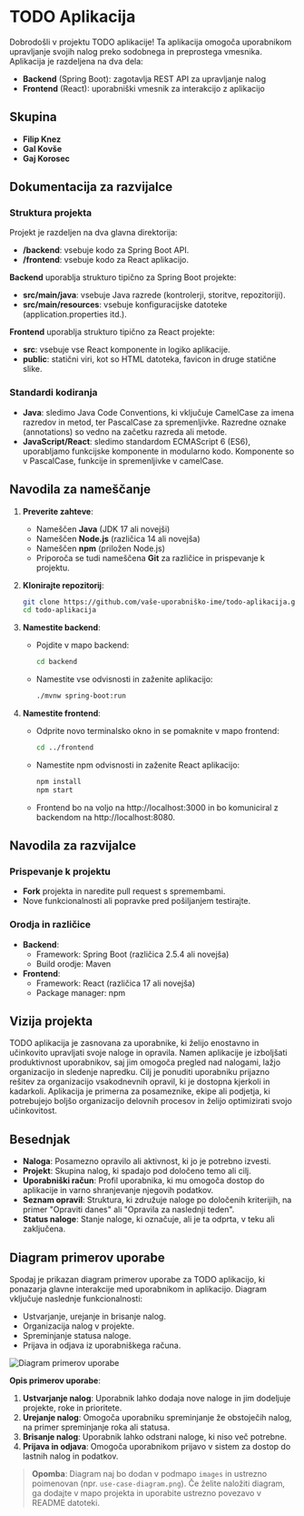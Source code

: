 # TODO Aplikacija

Dobrodošli v projektu TODO aplikacije! Ta aplikacija omogoča uporabnikom upravljanje svojih nalog preko sodobnega in preprostega vmesnika. Aplikacija je razdeljena na dva dela:
- **Backend** (Spring Boot): zagotavlja REST API za upravljanje nalog
- **Frontend** (React): uporabniški vmesnik za interakcijo z aplikacijo

## Skupina
- **Filip Knez**
- **Gal Kovše**
- **Gaj Korosec**

## Dokumentacija za razvijalce

### Struktura projekta
Projekt je razdeljen na dva glavna direktorija:
- **/backend**: vsebuje kodo za Spring Boot API.
- **/frontend**: vsebuje kodo za React aplikacijo.

**Backend** uporablja strukturo tipično za Spring Boot projekte:
- **src/main/java**: vsebuje Java razrede (kontrolerji, storitve, repozitoriji).
- **src/main/resources**: vsebuje konfiguracijske datoteke (application.properties itd.).

**Frontend** uporablja strukturo tipično za React projekte:
- **src**: vsebuje vse React komponente in logiko aplikacije.
- **public**: statični viri, kot so HTML datoteka, favicon in druge statične slike.

### Standardi kodiranja
- **Java**: sledimo Java Code Conventions, ki vključuje CamelCase za imena razredov in metod, ter PascalCase za spremenljivke. Razredne oznake (annotations) so vedno na začetku razreda ali metode.
- **JavaScript/React**: sledimo standardom ECMAScript 6 (ES6), uporabljamo funkcijske komponente in modularno kodo. Komponente so v PascalCase, funkcije in spremenljivke v camelCase.

## Navodila za nameščanje

1. **Preverite zahteve**:
    - Nameščen **Java** (JDK 17 ali novejši)
    - Nameščen **Node.js** (različica 14 ali novejša)
    - Nameščen **npm** (priložen Node.js)
    - Priporoča se tudi nameščena **Git** za različice in prispevanje k projektu.

2. **Klonirajte repozitorij**:
   ```bash
   git clone https://github.com/vaše-uporabniško-ime/todo-aplikacija.git
   cd todo-aplikacija
3. **Namestite backend**:
    - Pojdite v mapo backend:
      ````bash
      cd backend
    - Namestite vse odvisnosti in zaženite aplikacijo:
      ````bash
      ./mvnw spring-boot:run
4. **Namestite frontend**:
    - Odprite novo terminalsko okno in se pomaknite v mapo frontend:
      ````bash
      cd ../frontend
    - Namestite npm odvisnosti in zaženite React aplikacijo:
      ````bash
      npm install
      npm start
    - Frontend bo na voljo na http://localhost:3000 in bo komuniciral z backendom na http://localhost:8080.

## Navodila za razvijalce

### Prispevanje k projektu
- **Fork** projekta in naredite pull request s spremembami.
- Nove funkcionalnosti ali popravke pred pošiljanjem testirajte.

### Orodja in različice
- **Backend**:
    - Framework: Spring Boot (različica 2.5.4 ali novejša)
    - Build orodje: Maven
- **Frontend**:
    - Framework: React (različica 17 ali novejša)
    - Package manager: npm

## Vizija projekta

TODO aplikacija je zasnovana za uporabnike, ki želijo enostavno in učinkovito upravljati svoje naloge in opravila. Namen aplikacije je izboljšati produktivnost uporabnikov, saj jim omogoča pregled nad nalogami, lažjo organizacijo in sledenje napredku. Cilj je ponuditi uporabniku prijazno rešitev za organizacijo vsakodnevnih opravil, ki je dostopna kjerkoli in kadarkoli. Aplikacija je primerna za posameznike, ekipe ali podjetja, ki potrebujejo boljšo organizacijo delovnih procesov in želijo optimizirati svojo učinkovitost.

## Besednjak

- **Naloga**: Posamezno opravilo ali aktivnost, ki jo je potrebno izvesti.
- **Projekt**: Skupina nalog, ki spadajo pod določeno temo ali cilj.
- **Uporabniški račun**: Profil uporabnika, ki mu omogoča dostop do aplikacije in varno shranjevanje njegovih podatkov.
- **Seznam opravil**: Struktura, ki združuje naloge po določenih kriterijih, na primer "Opraviti danes" ali "Opravila za naslednji teden".
- **Status naloge**: Stanje naloge, ki označuje, ali je ta odprta, v teku ali zaključena.

## Diagram primerov uporabe

Spodaj je prikazan diagram primerov uporabe za TODO aplikacijo, ki ponazarja glavne interakcije med uporabnikom in aplikacijo. Diagram vključuje naslednje funkcionalnosti:
- Ustvarjanje, urejanje in brisanje nalog.
- Organizacija nalog v projekte.
- Spreminjanje statusa naloge.
- Prijava in odjava iz uporabniškega računa.

![Diagram primerov uporabe](./images/use-case-diagram.png)

**Opis primerov uporabe**:
1. **Ustvarjanje nalog**: Uporabnik lahko dodaja nove naloge in jim dodeljuje projekte, roke in prioritete.
2. **Urejanje nalog**: Omogoča uporabniku spreminjanje že obstoječih nalog, na primer spreminjanje roka ali statusa.
3. **Brisanje nalog**: Uporabnik lahko odstrani naloge, ki niso več potrebne.
4. **Prijava in odjava**: Omogoča uporabnikom prijavo v sistem za dostop do lastnih nalog in podatkov.

> **Opomba**: Diagram naj bo dodan v podmapo `images` in ustrezno poimenovan (npr. `use-case-diagram.png`). Če želite naložiti diagram, ga dodajte v mapo projekta in uporabite ustrezno povezavo v README datoteki.

